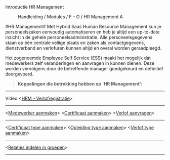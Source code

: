 <properties>
	<page>
		<title>Introductie HR Management</title>
		<description>Introductie HR Management</description>
	</page>
	<menu>
		<position>Handleiding / Modules / F - O / HR Management</position>
		<title>Introductie</title>
		<sort>A</sort>
	</menu>
</properties>

#HR Management#
Met Hybrid Saas Human Resource Management kun je personeelszaken eenvoudig automatiseren en heb je altijd een up-to-date inzicht in de gehele personeelsadministratie. Alle personeelsgegevens staan op één centrale veilige plaats en zaken als contactgegevens, dienstverband en verlofuren kunnen altijd en overal worden geraadpleegd.

Het zogenoemde Employee Self Service (ESS) maakt het mogelijk dat medewerkers zelf veranderingen en aanvragen in kunnen dienen. Deze worden vervolgens door de betreffende manager goedgekeurd en definitief doorgevoerd.


> **Koppelingen die betrekking hebben op 'HR Management':**

----------
Video <[HRM - Verlofregistratie](https://www.youtube.com/watch?v=Rb4g1DDQhCU)>

----------

<[Medewerker aanmaken](http://hybridsaas.support/pages/handleiding/modules/F-O/hr-management/een-medewerker-aanmaken)>
<[Certificaat aanmaken](http://hybridsaas.support/pages/handleiding/modules/F-O/hr-management/een-certificaat-aanmaken)>
<[Verlof aanvragen]()>

----------

<[Certificaat type aanmaken](http://hybridsaas.support/pages/handleiding/modules/F-O/hr-management/een-certificaat-type-aanmaken)>
<[Opleiding type aanmaken](http://hybridsaas.support/pages/handleiding/modules/F-O/hr-management/een-opleidings-type-aanmaken)>
<[Verlof type aanmaken](http://hybridsaas.support/pages/handleiding/modules/F-O/hr-management/een-verlof-type-aanmaken)>

----------

<[Relaties indelen in groepen](http://hybridsaas.support/pages/handleiding/modules/F-O/hr-management/medewerkers-indelen-in-groepen)>

----------

